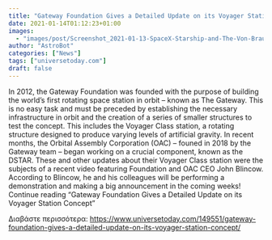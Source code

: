 ```yaml
---
title: "Gateway Foundation Gives a Detailed Update on its Voyager Station Concept"
date: 2021-01-14T01:12:23+01:00
images:
  - "images/post/Screenshot_2021-01-13-SpaceX-Starship-and-The-Von-Braun-Rotating-Space-Station1.jpg"
author: "AstroBot"
categories: ["News"]
tags: ["universetoday.com"]
draft: false
---
```


In 2012, the Gateway Foundation was founded with the purpose of building the world’s first rotating space station in orbit – known as The Gateway. This is no easy task and must be preceded by establishing the necessary infrastructure in orbit and the creation of a series of smaller structures to test the concept. This includes the Voyager Class station, a rotating structure designed to produce varying levels of artificial gravity. In recent months, the Orbital Assembly Corporation (OAC) – founed in 2018 by the Gateway team – began working on a crucial component, known as the DSTAR. These and other updates about their Voyager Class station were the subjects of a recent video featuring Foundation and OAC CEO John Blincow. According to Blincow, he and his colleagues will be performing a demonstration and making a big announcement in the coming weeks! Continue reading “Gateway Foundation Gives a Detailed Update on its Voyager Station Concept” 

Διαβάστε περισσότερα: https://www.universetoday.com/149551/gateway-foundation-gives-a-detailed-update-on-its-voyager-station-concept/
